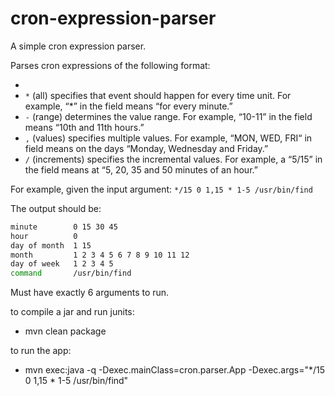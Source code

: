 # cron-expression-parser
A simple cron expression parser.

Parses cron expressions of the following format:

*   <minute> <hour> <day-of-month> <month> <day-of-week> <command>
*   `*` (all) specifies that event should happen for every time unit. For example, “*” in the <minute> field means “for every minute.”
*   `-` (range) determines the value range. For example, “10-11” in the <hour> field means “10th and 11th hours.”
*   `,` (values) specifies multiple values. For example, “MON, WED, FRI“ in <day-of-week> field means on the days “Monday, Wednesday and Friday.”
*   `/` (increments) specifies the incremental values. For example, a “5/15” in the <minute> field means at “5, 20, 35 and 50 minutes of an hour.”

For example, given the input argument:
`*/15 0 1,15 * 1-5 /usr/bin/find`

The output should be:
```sh
minute        0 15 30 45
hour          0
day of month  1 15
month         1 2 3 4 5 6 7 8 9 10 11 12
day of week   1 2 3 4 5
command       /usr/bin/find
```

Must have exactly 6 arguments to run.

to compile a jar and run junits:
- mvn clean package

to run the app:
- mvn exec:java -q -Dexec.mainClass=cron.parser.App -Dexec.args="*/15 0 1,15 * 1-5 /usr/bin/find"
